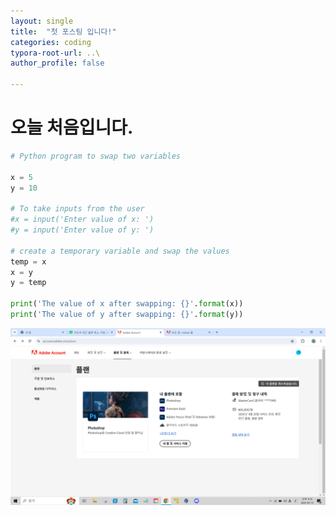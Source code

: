 ```yaml
---
layout: single
title:  "첫 포스팅 입니다!"
categories: coding
typora-root-url: ..\
author_profile: false

---
```


# 오늘 처음입니다. 

```python
# Python program to swap two variables

x = 5
y = 10

# To take inputs from the user
#x = input('Enter value of x: ')
#y = input('Enter value of y: ')

# create a temporary variable and swap the values
temp = x
x = y
y = temp

print('The value of x after swapping: {}'.format(x))
print('The value of y after swapping: {}'.format(y))
```



![캡처](/images/2024-04-17-first/캡처-1713397984317-3.PNG)
